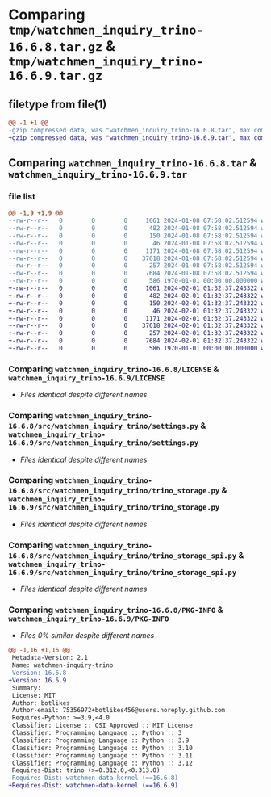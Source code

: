 # Comparing `tmp/watchmen_inquiry_trino-16.6.8.tar.gz` & `tmp/watchmen_inquiry_trino-16.6.9.tar.gz`

## filetype from file(1)

```diff
@@ -1 +1 @@
-gzip compressed data, was "watchmen_inquiry_trino-16.6.8.tar", max compression
+gzip compressed data, was "watchmen_inquiry_trino-16.6.9.tar", max compression
```

## Comparing `watchmen_inquiry_trino-16.6.8.tar` & `watchmen_inquiry_trino-16.6.9.tar`

### file list

```diff
@@ -1,9 +1,9 @@
--rw-r--r--   0        0        0     1061 2024-01-08 07:58:02.512594 watchmen_inquiry_trino-16.6.8/LICENSE
--rw-r--r--   0        0        0      482 2024-01-08 07:58:02.512594 watchmen_inquiry_trino-16.6.8/pyproject.toml
--rw-r--r--   0        0        0      150 2024-01-08 07:58:02.512594 watchmen_inquiry_trino-16.6.8/src/watchmen_inquiry_trino/__init__.py
--rw-r--r--   0        0        0       46 2024-01-08 07:58:02.512594 watchmen_inquiry_trino-16.6.8/src/watchmen_inquiry_trino/exception.py
--rw-r--r--   0        0        0     1171 2024-01-08 07:58:02.512594 watchmen_inquiry_trino-16.6.8/src/watchmen_inquiry_trino/settings.py
--rw-r--r--   0        0        0    37618 2024-01-08 07:58:02.512594 watchmen_inquiry_trino-16.6.8/src/watchmen_inquiry_trino/trino_storage.py
--rw-r--r--   0        0        0      257 2024-01-08 07:58:02.512594 watchmen_inquiry_trino-16.6.8/src/watchmen_inquiry_trino/trino_storage_helper.py
--rw-r--r--   0        0        0     7684 2024-01-08 07:58:02.512594 watchmen_inquiry_trino-16.6.8/src/watchmen_inquiry_trino/trino_storage_spi.py
--rw-r--r--   0        0        0      586 1970-01-01 00:00:00.000000 watchmen_inquiry_trino-16.6.8/PKG-INFO
+-rw-r--r--   0        0        0     1061 2024-02-01 01:32:37.243322 watchmen_inquiry_trino-16.6.9/LICENSE
+-rw-r--r--   0        0        0      482 2024-02-01 01:32:37.243322 watchmen_inquiry_trino-16.6.9/pyproject.toml
+-rw-r--r--   0        0        0      150 2024-02-01 01:32:37.243322 watchmen_inquiry_trino-16.6.9/src/watchmen_inquiry_trino/__init__.py
+-rw-r--r--   0        0        0       46 2024-02-01 01:32:37.243322 watchmen_inquiry_trino-16.6.9/src/watchmen_inquiry_trino/exception.py
+-rw-r--r--   0        0        0     1171 2024-02-01 01:32:37.243322 watchmen_inquiry_trino-16.6.9/src/watchmen_inquiry_trino/settings.py
+-rw-r--r--   0        0        0    37618 2024-02-01 01:32:37.243322 watchmen_inquiry_trino-16.6.9/src/watchmen_inquiry_trino/trino_storage.py
+-rw-r--r--   0        0        0      257 2024-02-01 01:32:37.243322 watchmen_inquiry_trino-16.6.9/src/watchmen_inquiry_trino/trino_storage_helper.py
+-rw-r--r--   0        0        0     7684 2024-02-01 01:32:37.243322 watchmen_inquiry_trino-16.6.9/src/watchmen_inquiry_trino/trino_storage_spi.py
+-rw-r--r--   0        0        0      586 1970-01-01 00:00:00.000000 watchmen_inquiry_trino-16.6.9/PKG-INFO
```

### Comparing `watchmen_inquiry_trino-16.6.8/LICENSE` & `watchmen_inquiry_trino-16.6.9/LICENSE`

 * *Files identical despite different names*

### Comparing `watchmen_inquiry_trino-16.6.8/src/watchmen_inquiry_trino/settings.py` & `watchmen_inquiry_trino-16.6.9/src/watchmen_inquiry_trino/settings.py`

 * *Files identical despite different names*

### Comparing `watchmen_inquiry_trino-16.6.8/src/watchmen_inquiry_trino/trino_storage.py` & `watchmen_inquiry_trino-16.6.9/src/watchmen_inquiry_trino/trino_storage.py`

 * *Files identical despite different names*

### Comparing `watchmen_inquiry_trino-16.6.8/src/watchmen_inquiry_trino/trino_storage_spi.py` & `watchmen_inquiry_trino-16.6.9/src/watchmen_inquiry_trino/trino_storage_spi.py`

 * *Files identical despite different names*

### Comparing `watchmen_inquiry_trino-16.6.8/PKG-INFO` & `watchmen_inquiry_trino-16.6.9/PKG-INFO`

 * *Files 0% similar despite different names*

```diff
@@ -1,16 +1,16 @@
 Metadata-Version: 2.1
 Name: watchmen-inquiry-trino
-Version: 16.6.8
+Version: 16.6.9
 Summary: 
 License: MIT
 Author: botlikes
 Author-email: 75356972+botlikes456@users.noreply.github.com
 Requires-Python: >=3.9,<4.0
 Classifier: License :: OSI Approved :: MIT License
 Classifier: Programming Language :: Python :: 3
 Classifier: Programming Language :: Python :: 3.9
 Classifier: Programming Language :: Python :: 3.10
 Classifier: Programming Language :: Python :: 3.11
 Classifier: Programming Language :: Python :: 3.12
 Requires-Dist: trino (>=0.312.0,<0.313.0)
-Requires-Dist: watchmen-data-kernel (==16.6.8)
+Requires-Dist: watchmen-data-kernel (==16.6.9)
```

